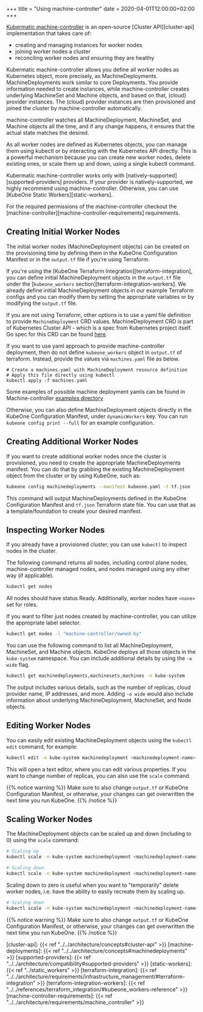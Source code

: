 +++
title = "Using machine-controller"
date = 2020-04-01T12:00:00+02:00
+++

[Kubermatic machine-controller][machine-controller] is an open-source
[Cluster API][cluster-api] implementation that takes care of:

* creating and managing instances for worker nodes
* joining worker nodes a cluster
* reconciling worker nodes and ensuring they are healthy

Kubermatic machine-controller allows you define all worker nodes as Kubernetes
object, more precisely, as MachineDeployments. MachineDeployments work similar
to core Deployments. You provide information needed to create instances, while
machine-controller creates underlying MachineSet and Machine objects, and
based on that, (cloud) provider instances. The (cloud) provider instances are
then provisioned and joined the cluster by machine-controller automatically.

machine-controller watches all MachineDeployment, MachineSet, and Machine
objects all the time, and if any change happens, it ensures that the actual
state matches the desired.

As all worker nodes are defined as Kubernetes objects, you can manage them
using kubectl or by interacting with the Kubernetes API directly. This is a
powerful mechanism because you can create new worker nodes, delete existing
ones, or scale them up and down, using a single kubectl command.

Kubermatic machine-controller works only with
[natively-supported][supported-providers] providers. If your provider is
natively-supported, we highly recommend using machine-controller. Otherwise,
you can use [KubeOne Static Workers][static-workers].

For the required permissions of the machine-controller checkout the [machine-controller][machine-controller-requirements] requirements.

## Creating Initial Worker Nodes

The initial worker nodes (MachineDeployment objects) can be created on the
provisioning time by defining them in the KubeOne Configuration Manifest or in
the `output.tf` file if you're using Terraform.

If you're using the [KubeOne Terraform Integration][terraform-integration],
you can define initial MachineDeployment objects in the `output.tf` file under
the [`kubeone_workers` section][terraform-integration-workers]. We already define
initial MachineDeployment objects in our example Terraform configs and you can
modify them by setting the appropriate variables or by modifying the
`output.tf` file.

If you are not using Terraform, other options is to use a yaml file definition to provide `MachineDeployment` CRD values. MachineDeployment CRD is part of Kubernetes Cluster API - which is a spec from Kubernetes project itself. Go spec for this CRD can be found [here](https://pkg.go.dev/github.com/kubermatic/machine-controller@v1.27.4/pkg/apis/cluster/v1alpha1#MachineDeploymentSpec).

If you want to use yaml approach to provide machine-controller deployment, then do not define `kubeone_workers` object in `output.tf` of terraform. Instead, provide the values via `machines.yaml` file as below.

```shell
# Create a machines.yaml with MachineDeployment resource definition
# Apply this file directly using kubectl
kubectl apply -f machines.yaml
```

Some examples of possible machine deployment yamls can be found in Machine-controller [examples directory](https://github.com/kubermatic/machine-controller/tree/master/examples)

Otherwise, you can also define MachineDeployment objects directly in the KubeOne Configuration Manifest, under `dynamicWorkers` key.
You can run `kubeone config print --full` for an example configuration.

## Creating Additional Worker Nodes

If you want to create additional worker nodes once the cluster is provisioned,
you need to create the appropriate MachineDeployments manifest. You can do that
by grabbing the existing MachineDeployment object from the cluster or by using
KubeOne, such as:

```bash
kubeone config machinedeployments --manifest kubeone.yaml -t tf.json
```

This command will output MachineDeployments defined in the KubeOne
Configuration Manifest and `tf.json` Terraform state file. You can use that
as a template/foundation to create your desired manifest.

## Inspecting Worker Nodes

If you already have a provisioned cluster, you can use `kubectl` to inspect
nodes in the cluster.

The following command returns all nodes, including control plane nodes,
machine-controller managed nodes, and nodes managed using any other way
(if applicable).

```bash
kubectl get nodes
```

All nodes should have status Ready. Additionally, worker nodes have `<none>`
set for roles.

If you want to filter just nodes created by machine-controller, you can utilize
the appropriate label selector.

```bash
kubectl get nodes -l "machine-controller/owned-by"
```

You can use the following command to list all MachineDeployment, MachineSet,
and Machine objects. KubeOne deploys all those objects in the `kube-system`
namespace. You can include additional details by using the `-o wide` flag.

```bash
kubectl get machinedeployments,machinesets,machines -n kube-system
```

The output includes various details, such as the number of replicas, cloud
provider name, IP addresses, and more. Adding `-o wide` would also include
information about underlying MachineDeployment, MachineSet, and Node objects.

## Editing Worker Nodes

You can easily edit existing MachineDeployment objects using the `kubectl edit`
command, for example:

```bash
kubectl edit -n kube-system machinedeployment <machinedeployment-name>
```

This will open a text editor, where you can edit various properties. If you
want to change number of replicas, you can also use the `scale` command.

{{% notice warning %}}
Make sure to also change `output.tf` or KubeOne Configuration Manifest, or
otherwise, your changes can get overwritten the next time you run KubeOne.
{{% /notice %}}

## Scaling Worker Nodes

The MachineDeployment objects can be scaled up and down (including to 0) using
the `scale` command:

```bash
# Scaling up
kubectl scale -n kube-system machinedeployment <machinedeployment-name> --replicas=5
```

```bash
# Scaling down
kubectl scale -n kube-system machinedeployment <machinedeployment-name> --replicas=2
```

Scaling down to zero is useful when you want to "temporarily" delete worker
nodes, i.e. have the ability to easily recreate them by scaling up.

```bash
# Scaling down
kubectl scale -n kube-system machinedeployment <machinedeployment-name> --replicas=0
```

{{% notice warning %}}
Make sure to also change `output.tf` or KubeOne Configuration Manifest, or
otherwise, your changes can get overwritten the next time you run KubeOne.
{{% /notice %}}

[machine-controller]: https://github.com/kubermatic/machine-controller
[cluster-api]: {{< ref "../../architecture/concepts#cluster-api" >}}
[machine-deployments]: {{< ref "../../architecture/concepts#machinedeployments" >}}
[supported-providers]: {{< ref "../../architecture/compatibility#supported-providers" >}}
[static-workers]: {{< ref "../static_workers" >}}
[terraform-integration]: {{< ref "../../architecture/requirements/infrastructure_management/#terraform-integration" >}}
[terraform-integration-workers]: {{< ref "../../references/terraform_integration/#kubeone_workers-reference" >}}
[machine-controller-requirements]: {{< ref "../../architecture/requirements/machine_controller" >}}
